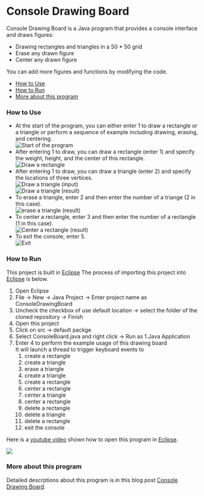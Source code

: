 Console Drawing Board
============
Console Drawing Board is a Java program that provides a console interface and draws figures:
- Drawing rectangles and triangles in a 50 * 50 grid
- Erase any drawn figure
- Center any drawn figure

You can add more figures and functions by modifying the code.

- [How to Use](#how-to-use)
- [How to Run](#how-to-run)
- [More about this program](#more-about-this-program)

### How to Use

- At the start of the program, you can either enter 1 to draw a rectangle or a triangle or perform a sequence of example including drawing, erasing, and centering.  
![Start of the program](https://raw.githubusercontent.com/ernie55ernie/ConsoleDrawingBoard/master/img/initialize.PNG)
- After entering 1 to draw, you can draw a rectangle (enter 1) and specify the weight, height, and the center of this rectangle.  
![Draw a rectangle](https://raw.githubusercontent.com/ernie55ernie/ConsoleDrawingBoard/master/img/rectangle.PNG)
- After entering 1 to draw, you can draw a triangle (enter 2) and specify the locations of three vertices.  
![Draw a triangle (input)](https://raw.githubusercontent.com/ernie55ernie/ConsoleDrawingBoard/master/img/triangle-1.PNG)  
![Draw a triangle (result)](https://raw.githubusercontent.com/ernie55ernie/ConsoleDrawingBoard/master/img/triangle-2.PNG)
- To erase a triangle, enter 2 and then enter the number of a triange (2 in this case).  
![erase a triangle (result)](https://raw.githubusercontent.com/ernie55ernie/ConsoleDrawingBoard/master/img/delete-1.PNG)
- To center a rectangle, enter 3 and then enter the number of a rectangle (1 in this case).  
![Center a rectangle (result)](https://raw.githubusercontent.com/ernie55ernie/ConsoleDrawingBoard/master/img/center-1.PNG)
- To exit the console, enter 5.  
![Exit](https://raw.githubusercontent.com/ernie55ernie/ConsoleDrawingBoard/master/img/exit.PNG)

### How to Run
This project is built in [Eclipse](https://www.eclipse.org/)
The process of importing this project into [Eclipse](https://www.eclipse.org/) is below.
1. Open Eclipse
2. File -> New -> Java Project -> Enter project name as ConsoleDrawingBoard
3. Uncheck the checkbox of use default location -> select the folder of the cloned repository -> Finish
4. Open this project
5. Click on src -> default packge
6. Select ConsoleBoard.java and right click -> Run as 1.Java Application
7. Enter 4 to perform the example usage of this drawing board  
It will launch a thread to trigger keyboard events to 
    1. create a rectangle
    2. create a triangle
    3. erase a triangle
    4. create a triangle
    5. create a rectangle
    6. center a rectangle
    7. center a triangle
    8. center a rectangle
    9. delete a rectangle
    10. delete a triangle
    11. delete a rectangle
    12. exit the console

Here is a [youtube video](http://www.youtube.com/watch?v=CJoeA0b90B8) shown how to open this program in [Eclipse](https://www.eclipse.org/).

[![](http://img.youtube.com/vi/CJoeA0b90B8/0.jpg)](http://www.youtube.com/watch?v=CJoeA0b90B8 "Youtube Video")

### More about this program
Detailed descrptions about this program is in this blog post [Console Drawing Board](https://ernie55ernie.github.io/java/2019/05/09/console-drawing-board.html).